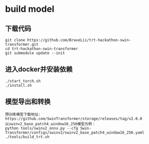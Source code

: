 # build model

## 下载代码
    git clone https://github.com/BraveLii/trt-hackathon-swin-transformer.git
    cd trt-hackathon-swin-transformer
    git submodule update --init

## 进入docker并安装依赖
    ./start_torch.sh
    ./install.sh

## 模型导出和转换
    预训练模型下载地址: https://github.com/SwinTransformer/storage/releases/tag/v2.0.0
    以swinv2_base_patch4_window16_256模型为例：
    python tools/swinv2_onnx.py --cfg Swin-Transformer/configs/swinv2/swinv2_base_patch4_window16_256.yaml
    ./tools/build_trt.sh
    
